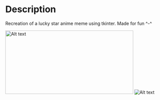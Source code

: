 # Description
 Recreation of a lucky star anime meme using tkinter. Made for fun ^-^

<img src="https://cdn.discordapp.com/attachments/1024349324248879195/1172901451022995558/image.png?ex=65620099&is=654f8b99&hm=9c91eaef42e55d2cbe9f489f17cfab9dfa573ec6d97a26548ae9f3027a68cff5" alt="Alt text" width="400" height="200">

<img src="https://i.kym-cdn.com/photos/images/newsfeed/001/154/083/6f7.gif" alt="Alt text">
